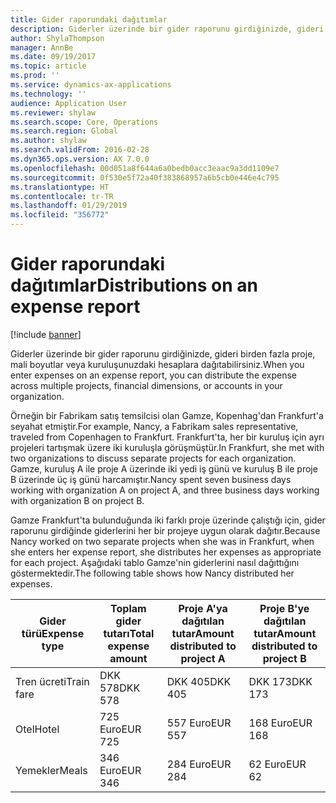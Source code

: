 ```yaml
---
title: Gider raporundaki dağıtımlar
description: Giderler üzerinde bir gider raporunu girdiğinizde, gideri birden fazla proje, tüzel kişilikler veya kuruluşunuzdaki hesaplara dağıtabilirsiniz.
author: ShylaThompson
manager: AnnBe
ms.date: 09/19/2017
ms.topic: article
ms.prod: ''
ms.service: dynamics-ax-applications
ms.technology: ''
audience: Application User
ms.reviewer: shylaw
ms.search.scope: Core, Operations
ms.search.region: Global
ms.author: shylaw
ms.search.validFrom: 2016-02-28
ms.dyn365.ops.version: AX 7.0.0
ms.openlocfilehash: 00d051a8f644a6a0bedb0acc3eaac9a3dd1109e7
ms.sourcegitcommit: 0f530e5f72a40f383868957a6b5cb0e446e4c795
ms.translationtype: HT
ms.contentlocale: tr-TR
ms.lasthandoff: 01/29/2019
ms.locfileid: "356772"
---
```

# <a name="distributions-on-an-expense-report"></a><span data-ttu-id="a3eec-103">Gider raporundaki dağıtımlar</span><span class="sxs-lookup"><span data-stu-id="a3eec-103">Distributions on an expense report</span></span>

[!include [banner](../includes/banner.md)]

<span data-ttu-id="a3eec-104"> Giderler üzerinde bir gider raporunu girdiğinizde, gideri birden fazla proje, mali boyutlar veya kuruluşunuzdaki hesaplara dağıtabilirsiniz.</span><span class="sxs-lookup"><span data-stu-id="a3eec-104">When you enter expenses on an expense report, you can distribute the expense across multiple projects, financial dimensions, or accounts in your organization.</span></span>

<span data-ttu-id="a3eec-105">Örneğin bir Fabrikam satış temsilcisi olan Gamze, Kopenhag'dan Frankfurt'a seyahat etmiştir.</span><span class="sxs-lookup"><span data-stu-id="a3eec-105">For example, Nancy, a Fabrikam sales representative, traveled from Copenhagen to Frankfurt.</span></span> <span data-ttu-id="a3eec-106">Frankfurt'ta, her bir kuruluş için ayrı projeleri tartışmak üzere iki kuruluşla görüşmüştür.</span><span class="sxs-lookup"><span data-stu-id="a3eec-106">In Frankfurt, she met with two organizations to discuss separate projects for each organization.</span></span> <span data-ttu-id="a3eec-107">Gamze, kuruluş A ile proje A üzerinde iki yedi iş günü ve kuruluş B ile proje B üzerinde üç iş günü harcamıştır.</span><span class="sxs-lookup"><span data-stu-id="a3eec-107">Nancy spent seven business days working with organization A on project A, and three business days working with organization B on project B.</span></span>

<span data-ttu-id="a3eec-108">Gamze Frankfurt'ta bulunduğunda iki farklı proje üzerinde çalıştığı için, gider raporunu girdiğinde giderlerini her bir projeye uygun olarak dağıtır.</span><span class="sxs-lookup"><span data-stu-id="a3eec-108">Because Nancy worked on two separate projects when she was in Frankfurt, when she enters her expense report, she distributes her expenses as appropriate for each project.</span></span> <span data-ttu-id="a3eec-109">Aşağıdaki tablo Gamze'nin giderlerini nasıl dağıttığını göstermektedir.</span><span class="sxs-lookup"><span data-stu-id="a3eec-109">The following table shows how Nancy distributed her expenses.</span></span>


| <span data-ttu-id="a3eec-110">Gider türü</span><span class="sxs-lookup"><span data-stu-id="a3eec-110">Expense type</span></span> | <span data-ttu-id="a3eec-111">Toplam gider tutarı</span><span class="sxs-lookup"><span data-stu-id="a3eec-111">Total expense amount</span></span>|<span data-ttu-id="a3eec-112">Proje A'ya dağıtılan tutar</span><span class="sxs-lookup"><span data-stu-id="a3eec-112">Amount distributed to project A</span></span>| <span data-ttu-id="a3eec-113">Proje B'ye dağıtılan tutar</span><span class="sxs-lookup"><span data-stu-id="a3eec-113">Amount distributed to project B</span></span> |
|--------------|---------------------|-------------------------------|---------------------------------|
|<span data-ttu-id="a3eec-114">Tren ücreti</span><span class="sxs-lookup"><span data-stu-id="a3eec-114">Train fare</span></span>   |<span data-ttu-id="a3eec-115">DKK 578</span><span class="sxs-lookup"><span data-stu-id="a3eec-115">DKK 578</span></span>              |<span data-ttu-id="a3eec-116">DKK 405</span><span class="sxs-lookup"><span data-stu-id="a3eec-116">DKK 405</span></span>                        |<span data-ttu-id="a3eec-117">DKK 173</span><span class="sxs-lookup"><span data-stu-id="a3eec-117">DKK 173</span></span>                          |
|<span data-ttu-id="a3eec-118">Otel</span><span class="sxs-lookup"><span data-stu-id="a3eec-118">Hotel</span></span>         |<span data-ttu-id="a3eec-119">725 Euro</span><span class="sxs-lookup"><span data-stu-id="a3eec-119">EUR 725</span></span>              |<span data-ttu-id="a3eec-120">557 Euro</span><span class="sxs-lookup"><span data-stu-id="a3eec-120">EUR 557</span></span>                        |<span data-ttu-id="a3eec-121">168 Euro</span><span class="sxs-lookup"><span data-stu-id="a3eec-121">EUR 168</span></span>                          |
|<span data-ttu-id="a3eec-122">Yemekler</span><span class="sxs-lookup"><span data-stu-id="a3eec-122">Meals</span></span>         |<span data-ttu-id="a3eec-123">346 Euro</span><span class="sxs-lookup"><span data-stu-id="a3eec-123">EUR 346</span></span>              |<span data-ttu-id="a3eec-124">284 Euro</span><span class="sxs-lookup"><span data-stu-id="a3eec-124">EUR 284</span></span>                        |<span data-ttu-id="a3eec-125">62 Euro</span><span class="sxs-lookup"><span data-stu-id="a3eec-125">EUR 62</span></span>                           |

